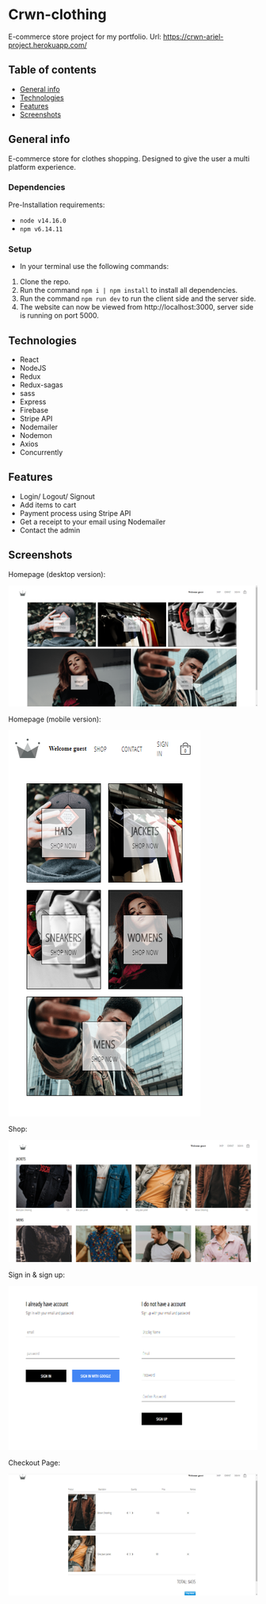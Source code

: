 # Crwn-clothing
E-commerce store project for my portfolio.
Url: https://crwn-ariel-project.herokuapp.com/

## Table of contents
* [General info](#general-info)
* [Technologies](#technologies)
* [Features](#features)
* [Screenshots](#screenshots)

## General info
E-commerce store for clothes shopping.
Designed to give the user a multi platform experience.

### Dependencies
Pre-Installation requirements:
* `node v14.16.0`
* `npm v6.14.11`

### Setup
*  In your terminal use the following commands:
1. Clone the repo.
2. Run the command `npm i | npm install` to install all dependencies.
3. Run the command `npm run dev` to run the client side and the server side.
4. The website can now be viewed from http://localhost:3000, server side is running on port 5000.

## Technologies
* React 
* NodeJS 
* Redux
* Redux-sagas 
* sass
* Express
* Firebase
* Stripe API
* Nodemailer
* Nodemon
* Axios
* Concurrently

## Features
* Login/ Logout/ Signout
* Add items to cart
* Payment process using Stripe API
* Get a receipt to your email using Nodemailer
* Contact the admin

## Screenshots
Homepage (desktop version):

![Homepage-web](./client/public/Homepage_web.png)

Homepage (mobile version):

![Homepage-mobile](./client/public/Homepage_mobile.png)

Shop:

![Shop](./client/public/shop.png)

Sign in & sign up:

![Sign-in-up](./client/public/sign-in-up.png)

Checkout Page:

![Checkout](./client/public/checkout.png)
